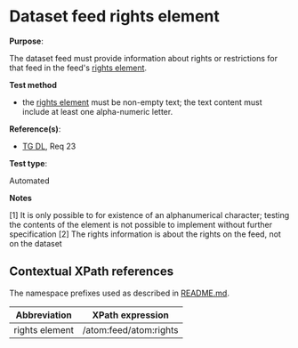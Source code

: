 # Dataset feed rights element

**Purpose**:

The dataset feed must provide information about rights or restrictions for that feed in the feed's [rights element](#rightselement).

 **Test method**

* the [rights element](#rightselement) must be non-empty text; the text content must include at least one alpha-numeric letter.

**Reference(s)**:

* [TG DL](README.md#ref_TG_DL), Req 23

**Test type**:

Automated

**Notes**

[1] It is only possible to for existence of an alphanumerical character; testing the contents of the element is not possible to implement without further specification
[2] The rights information is about the rights on the feed, not on the dataset

## Contextual XPath references

The namespace prefixes used as described in [README.md](README.md#namespaces).

Abbreviation                                               |  XPath expression
---------------------------------------------------------- | -------------------------------------------------------------------------
rights element <a name="rightselement"></a> | /atom:feed/atom:rights
